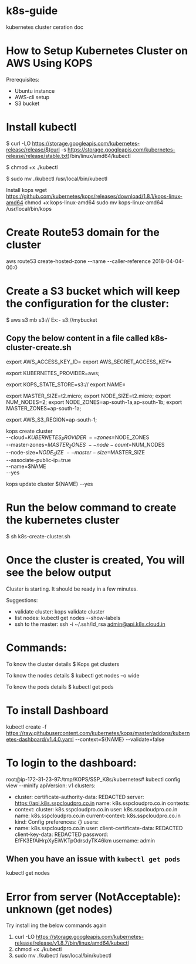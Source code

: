 # k8s-guide
kubernetes cluster ceration doc


# How to Setup Kubernetes Cluster on AWS Using KOPS
Prerequisites:
- Ubuntu instance
- AWS-cli setup
- S3 bucket

# Install kubectl

$ curl -LO https://storage.googleapis.com/kubernetes-release/release/$(curl -s https://storage.googleapis.com/kubernetes-release/release/stable.txt)/bin/linux/amd64/kubectl

$ chmod +x ./kubectl

$ sudo mv ./kubectl /usr/local/bin/kubectl

Install kops
wget https://github.com/kubernetes/kops/releases/download/1.8.1/kops-linux-amd64
chmod +x kops-linux-amd64
sudo mv kops-linux-amd64 /usr/local/bin/kops

# Create Route53 domain for the cluster

aws route53 create-hosted-zone --name <domain-name> --caller-reference 2018-04-04-00:0


# Create a S3 bucket which will keep the configuration for the cluster:

$ aws s3 mb s3://<your-Bucket-name>
Ex:- s3://mybucket

## Copy the below content in a file called k8s-cluster-create.sh 

export AWS_ACCESS_KEY_ID=<access key>
export AWS_SECRET_ACCESS_KEY=<secret key>

export KUBERNETES_PROVIDER=aws;

export KOPS_STATE_STORE=s3://<bucket name>
export NAME=<domain name>

export MASTER_SIZE=t2.micro;
export NODE_SIZE=t2.micro;
export NUM_NODES=2;
export NODE_ZONES=ap-south-1a,ap-south-1b;
export MASTER_ZONES=ap-south-1a;

export AWS_S3_REGION=ap-south-1;

kops create cluster \
   --cloud=$KUBERNETES_PROVIDER \
   --zones=$NODE_ZONES \
   --master-zones=$MASTER_ZONES \
   --node-count=$NUM_NODES \
   --node-size=$NODE_SIZE \
   --master-size=$MASTER_SIZE \
   --associate-public-ip=true \
   --name=$NAME \
   --yes

kops update cluster ${NAME} --yes





# Run the below command to create the kubernetes cluster


$ sh k8s-create-cluster.sh


# Once the cluster is created, You will see the below output

Cluster is starting.  It should be ready in a few minutes.

Suggestions:
 * validate cluster: kops validate cluster
 * list nodes: kubectl get nodes --show-labels
 * ssh to the master: ssh -i ~/.ssh/id_rsa admin@api.k8s.cloud.in




# Commands:

To know the cluster details
$ Kops get clusters

To know the nodes details
$ kubectl get nodes –o wide

To know the pods details
$ kubectl get pods

# To install Dashboard
kubectl create -f https://raw.githubusercontent.com/kubernetes/kops/master/addons/kubernetes-dashboard/v1.4.0.yaml --context=${NAME} --validate=false



# To login to the dashboard:

root@ip-172-31-23-97:/tmp/KOPS/SSP_K8s/kubernetes# kubectl config view --minify
apiVersion: v1
clusters:
- cluster:
    certificate-authority-data: REDACTED
    server: https://api.k8s.sspcloudpro.co.in
  name: k8s.sspcloudpro.co.in
contexts:
- context:
    cluster: k8s.sspcloudpro.co.in
    user: k8s.sspcloudpro.co.in
  name: k8s.sspcloudpro.co.in
current-context: k8s.sspcloudpro.co.in
kind: Config
preferences: {}
users:
- name: k8s.sspcloudpro.co.in
  user:
    client-certificate-data: REDACTED
    client-key-data: REDACTED
    password: EfFK3EfAiHrpXyEiWKTpOdrsdyTK46km
    username: admin



## When you have an issue with `kubectl get pods`

kubectl get nodes
# Error from server (NotAcceptable): unknown (get nodes)


Try install ing the below commands again

1) curl -LO https://storage.googleapis.com/kubernetes-release/release/v1.8.7/bin/linux/amd64/kubectl
2) chmod +x ./kubectl
3) sudo mv ./kubectl /usr/local/bin/kubectl

